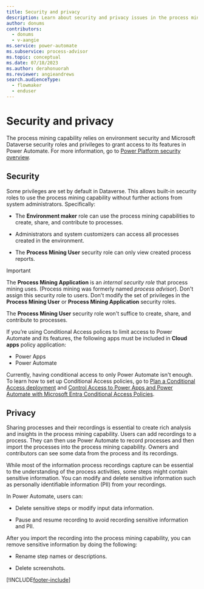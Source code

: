 ```yaml
---
title: Security and privacy
description: Learn about security and privacy issues in the process mining capability.
author: donums
contributors:
  - donums
  - v-aangie 
ms.service: power-automate
ms.subservice: process-advisor
ms.topic: conceptual
ms.date: 07/18/2023
ms.author: derahonuorah
ms.reviewer: angieandrews
search.audienceType: 
  - flowmaker
  - enduser
---
```


# Security and privacy

The process mining capability relies on environment security and Microsoft Dataverse security roles and privileges to grant access to its features in Power Automate. For more information, go to [Power Platform security overview](/power-platform/admin/wp-security).

## Security

Some privileges are set by default in Dataverse. This allows built-in security roles to use the process mining capability without further actions from system administrators. Specifically:

- The **Environment maker** role can use the process mining capabilities to create, share, and contribute to processes.

- Administrators and system customizers can access all processes created in the environment.

- The **Process Mining User** security role can only view created process reports.

> [!IMPORTANT]
> The **Process Mining Application** is an *internal security role* that process mining uses. (Process mining was formerly named *process advisor*). Don't assign this security role to users. Don't modify the set of privileges in the **Process Mining User** or **Process Mining Application** security roles.
>
> The **Process Mining User** security role won't suffice to create, share, and contribute to processes.
> 
> If you’re using Conditional Access polices to limit access to Power Automate and its features, the following apps must be included in **Cloud apps** policy application:
>
> - Power Apps
> - Power Automate
>
> Currently, having conditional access to only Power Automate isn't enough. To learn how to set up Conditional Access policies, go to [Plan a Conditional Access deployment](/azure/active-directory/conditional-access/plan-conditional-access) and [Control Access to Power Apps and Power Automate with Microsoft Entra Conditional Access Policies](https://devblogs.microsoft.com/premier-developer/control-access-to-power-apps-and-power-automate-with-azure-ad-conditional-access-policies/#:~:text=Control%20Access%20to%20Power%20Apps%20and%20Power%20Automate,a%20Conditional%20Access%20Policy.%20...%204%20Summary.%20).

## Privacy

Sharing processes and their recordings is essential to create rich analysis and insights in the process mining capability. Users can add recordings to a process. They can then use Power Automate to record processes and then import the processes into the process mining capability. Owners and contributors can see some data from the process and its recordings.

While most of the information process recordings capture can be essential to the understanding of the process activities, some steps might contain sensitive information. You can modify and delete sensitive information such as personally identifiable information (PII) from your recordings.

In Power Automate, users can:

- Delete sensitive steps or modify input data information.

- Pause and resume recording to avoid recording sensitive information and PII.

After you import the recording into the process mining capability, you can remove sensitive information by doing the following:

- Rename step names or descriptions.

- Delete screenshots.

[!INCLUDE[footer-include](includes/footer-banner.md)]